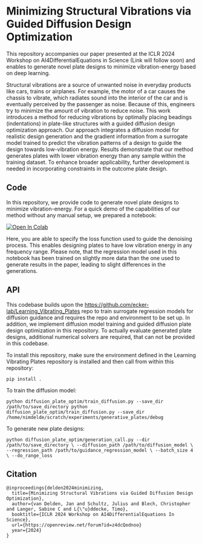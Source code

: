 # Minimizing Structural Vibrations via Guided Diffusion Design Optimization

This repository accompanies our paper presented at the ICLR 2024 Workshop on AI4DifferentialEquations in Science (Link will follow soon) and enables to generate novel plate designs to minimize vibration-energy based on deep learning.

Structural vibrations are a source of unwanted noise in everyday products like cars, trains or airplanes. For example, the motor of a car causes the chassis to vibrate, which radiates sound into the interior of the car and is eventually perceived by the passenger as noise. Because of this, engineers try to minimize the amount of vibration to reduce noise. This work introduces a method for reducing vibrations by optimally placing beadings (indentations) in plate-like structures with a guided diffusion design optimization approach.
Our approach integrates a diffusion model for realistic design generation and the gradient information from a surrogate model trained to predict the vibration patterns of a design to guide the design towards low-vibration energy. Results demonstrate that our method generates plates with lower vibration energy than any sample within the training dataset. To enhance broader applicability, further development is needed in incorporating constraints in the outcome plate design.


## Code

In this repository, we provide code to generate novel plate designs to minimize vibration-energy.
For a quick demo of the capabilities of our method without any manual setup, we prepared a notebook:

<a href="https://colab.research.google.com/github/ecker-lab/diffusion_minimizing_vibrations/blob/main/Example_notebook_colab.ipynb" target="_parent"><img src="https://colab.research.google.com/assets/colab-badge.svg" alt="Open In Colab"/></a>

Here, you are able to specify the loss function used to guide the denoising process. This enables designing plates to have low vibration energy in any frequency range. Please note, that the regression model used in this notebook has been trained on slightly more data than the one used to generate results in the paper, leading to slight differences in the generations.

## API

This codebase builds upon the https://github.com/ecker-lab/Learning_Vibrating_Plates repo to train surrogate regression models for diffusion guidance and requires the repo and environment to be set up.
In addition, we implement diffusion model training and guided diffusion plate design optimization in this repository. To actually evaluate generated plate designs, additional numerical solvers are required, that can not be provided in this codebase.

To install this repository, make sure the environment defined in the Learning Vibrating Plates repository is installed and then call from within this repository:


``
pip install .
``


To train the diffusion model:

``
python diffusion_plate_optim/train_diffusion.py --save_dir /path/to/save_directory
python diffusion_plate_optim/train_diffusion.py --save_dir /home/nimdelde/scratch/experiments/generative_plates/debug
``

To generate new plate designs:

``
python
diffusion_plate_optim/generation_call.py --dir /path/to/save_directory \
--diffusion_path /path/to/diffusion_model \
--regression_path /path/to/guidance_regression_model \
--batch_size 4 \
--do_range_loss
``

## Citation
```
@inproceedings{delden2024minimizing,
  title={Minimizing Structural Vibrations via Guided Diffusion Design Optimization},
  author={van Delden, Jan and Schultz, Julius and Blech, Christopher and Langer, Sabine C and L{\"u}ddecke, Timo},
  booktitle={ICLR 2024 Workshop on AI4DifferentialEquations In Science},
  url={https://openreview.net/forum?id=z4dcQodnoo}
  year={2024}
}
```
